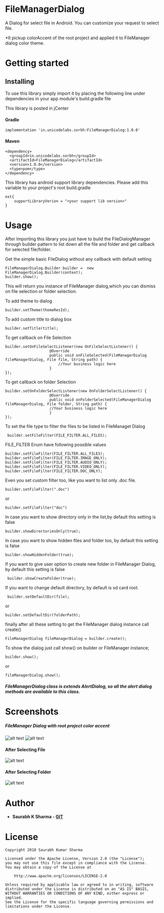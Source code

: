 # FileManagerDialog
A Dialog for select file in Android. You can customize your request to select file.
  
  *It pickup colorAccent of the root project and applied it to FileManager dialog color theme. 

# Getting started

## Installing 
To use this library simply import it by placing the following line under dependencies in your app module's build.gradle file

This library is posted in jCenter

#### Gradle
```
implementation 'in.unicodelabs.sorbh:FileManagerDialog:1.0.0'
```

#### Maven
```
<dependency>
  <groupId>in.unicodelabs.sorbh</groupId>
  <artifactId>FileManagerDialog</artifactId>
  <version>1.0.0</version>
  <type>pom</type>
</dependency>
```

This library has android support library dependencies. Please add this variable to your project's root build.gradle

```
ext{
    supportLibraryVerion = "<your support lib version>"
}
```

# Usage

After Importing this library you just have to build the FileDialogManager through builder pattern to list down all the file and folder and get callback for selected file/folder.

  Get the simple basic FileDialog without any callback with default setting
  ```
  FileManagerDialog.Builder builder =  new FileManagerDialog.Builder(context);
  builder.show();
  ```
  This will return you instance of FileManager dialog,which you can dismiss on file selection or folder selection.
  
  
  To add theme to dialog
  ```
  builder.setTheme(themeResId);
  ```
  
  
  To add custom title to dialog box
  ```
  builder.setTitle(title);
  ```
  
  
  To get callback on File Selection
  ```
  builder.setOnFileSelectListener(new OnFileSelectListener() {
                      @Override
                      public void onFileSelected(FileManagerDialog fileManagerDialog, File file, String path) {
                          //Your business logic here
                      }
  }); 
  ```
  
  
  To get callback on folder Selection
  ```
  builder.setOnFolderSelectListener(new OnFolderSelectListener() {
                      @Override
                      public void onFolderSelected(FileManagerDialog fileManagerDialog, File folder, String path) {
                      //Your business logic here
                      }
  });
  ```
  
  
  To set the file type to filter the files to be listed in FileManaget Dialog
  ```
   builder.setFileFilter(FILE_FILTER.ALL_FILES);
  ```
  
  
  FILE_FILTER Enum have following possible values
  ```
  builder.setFileFilter(FILE_FILTER.ALL_FILES);
  builder.setFileFilter(FILE_FILTER.IMAGE_ONLY);
  builder.setFileFilter(FILE_FILTER.AUDIO_ONLY);
  builder.setFileFilter(FILE_FILTER.VIDEO_ONLY);
  builder.setFileFilter(FILE_FILTER.DOC_ONLY);
  ```
  
  
  Even you set custom filter too, like you want to list only .doc file.
  ```
  builder.setFileFilter(".doc")
  ```
  or
  ```
  builder.setFileFilter("doc")
  ```
  
  
  In case you want to show directory only in the list,by default this setting is false
  ```
  builder.showDirectoriesOnly(true);
  ```
  
  
  In case you want to show hidden files and folder too, by default this setting is false
  ```
  builder.showHiddenFolder(true);
  ```
  
  
  If you want to give user option to create new folder in FileManager Dialog, by default this setting is false
  ```
   builder.showCreateFolder(true);
  ```
  
  
  If you want to change default directory, by default is sd card root.
  ```
   builder.setDefaultDir(file);
  ```
  or
  ```
  builder.setDefaultDir(folderPath);
  ```
  
  finally after all these setting to get the FileManager dialog instance call create()
  ```
  FileManagerDialog fileManagerDialog = builder.create();
  ```
  
  
  To show the dialog just call show() on builder or FileManager instance;
  ```
  builder.show();
  ```
  
  or
  ```
  fileManagerDialog.show();
  ```
  
##### FileManagerDialog class is extends AlertDialog, so all the alert dialog methods are available to this class.

# Screenshots
##### FileManager Dialog with root project color accent
![alt text](https://github.com/sorbh/FileManagerDialog/blob/master/raw/1.jpg) 
![alt text](https://github.com/sorbh/FileManagerDialog/blob/master/raw/2.jpg)

#### After Selecting File
![alt text](https://github.com/sorbh/FileManagerDialog/blob/master/raw/3.jpg)

#### After Selecting Folder
![alt text](https://github.com/sorbh/FileManagerDialog/blob/master/raw/4.jpg)

# Author
  * **Saurabh K Sharma - [GIT](https://github.com/Sorbh)**
  

# License

```
Copyright 2018 Saurabh Kumar Sharma

Licensed under the Apache License, Version 2.0 (the "License");
you may not use this file except in compliance with the License.
You may obtain a copy of the License at

    http://www.apache.org/licenses/LICENSE-2.0

Unless required by applicable law or agreed to in writing, software
distributed under the License is distributed on an "AS IS" BASIS,
WITHOUT WARRANTIES OR CONDITIONS OF ANY KIND, either express or implied.
See the License for the specific language governing permissions and
limitations under the License.
```
